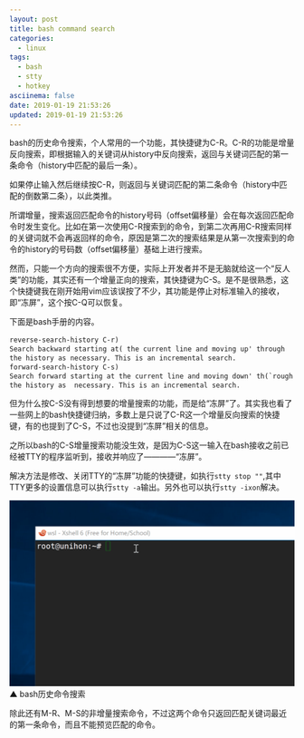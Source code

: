 ```yaml
---
layout: post
title: bash command search
categories:
  - linux
tags:
  - bash
  - stty
  - hotkey
asciinema: false
date: 2019-01-19 21:53:26
updated: 2019-01-19 21:53:26
---
```


bash的历史命令搜索，个人常用的一个功能，其快捷键为C-R。C-R的功能是增量反向搜索，即根据输入的关键词从history中反向搜索，返回与关键词匹配的第一条命令（history中匹配的最后一条）。

<!-- more -->

如果停止输入然后继续按C-R，则返回与关键词匹配的第二条命令（history中匹配的倒数第二条），以此类推。

所谓增量，搜索返回匹配命令的history号码（offset偏移量）会在每次返回匹配命令时发生变化。比如在第一次使用C-R搜索到的命令，到第二次再用C-R搜索同样的关键词就不会再返回样的命令，原因是第二次的搜索结果是从第一次搜索到的命令的history的号码数（offset偏移量）基础上进行搜索。

然而，只能一个方向的搜索很不方便，实际上开发者并不是无脑就给这一个“反人类”的功能，其实还有一个增量正向的搜索，其快捷键为C-S。是不是很熟悉，这个快捷键我在刚开始用vim应该误按了不少，其功能是停止对标准输入的接收，即“冻屏”，这个按C-Q可以恢复。  

下面是bash手册的内容。

```
reverse-search-history C-r)
Search backward starting at( the current line and moving up' through the history as necessary. This is an incremental search.
forward-search-history C-s)
Search forward starting at the current line and moving down' th(`rough the history as  necessary. This is an incremental search.

```
但为什么按C-S没有得到想要的增量搜索的功能，而是给“冻屏”了。其实我也看了一些网上的bash快捷键归纳，多数上是只说了C-R这一个增量反向搜索的快捷键，有的也提到了C-S，不过也没提到“冻屏”相关的信息。

之所以bash的C-S增量搜索功能没生效，是因为C-S这一输入在bash接收之前已经被TTY的程序监听到，接收并响应了————“冻屏”。

解决方法是修改、关闭TTY的“冻屏”功能的快捷键，如执行`stty stop ""`,其中TTY更多的设置信息可以执行`stty -a`输出。另外也可以执行`stty -ixon`解决。

![](/2019-01/bash-command-search/20190119_bash_search.gif)
▲ bash历史命令搜索

除此还有M-R、M-S的非增量搜索命令，不过这两个命令只返回匹配关键词最近的第一条命令，而且不能预览匹配的命令。
